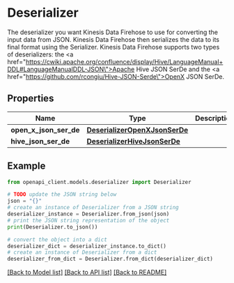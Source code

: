 # Deserializer

The deserializer you want Kinesis Data Firehose to use for converting the input data from JSON. Kinesis Data Firehose then serializes the data to its final format using the <a>Serializer</a>. Kinesis Data Firehose supports two types of deserializers: the <a href=\"https://cwiki.apache.org/confluence/display/Hive/LanguageManual+DDL#LanguageManualDDL-JSON\">Apache Hive JSON SerDe</a> and the <a href=\"https://github.com/rcongiu/Hive-JSON-Serde\">OpenX JSON SerDe</a>.

## Properties

Name | Type | Description | Notes
------------ | ------------- | ------------- | -------------
**open_x_json_ser_de** | [**DeserializerOpenXJsonSerDe**](DeserializerOpenXJsonSerDe.md) |  | [optional] 
**hive_json_ser_de** | [**DeserializerHiveJsonSerDe**](DeserializerHiveJsonSerDe.md) |  | [optional] 

## Example

```python
from openapi_client.models.deserializer import Deserializer

# TODO update the JSON string below
json = "{}"
# create an instance of Deserializer from a JSON string
deserializer_instance = Deserializer.from_json(json)
# print the JSON string representation of the object
print(Deserializer.to_json())

# convert the object into a dict
deserializer_dict = deserializer_instance.to_dict()
# create an instance of Deserializer from a dict
deserializer_from_dict = Deserializer.from_dict(deserializer_dict)
```
[[Back to Model list]](../README.md#documentation-for-models) [[Back to API list]](../README.md#documentation-for-api-endpoints) [[Back to README]](../README.md)


